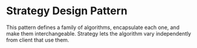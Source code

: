 Strategy Design Pattern
========================

This pattern defines a family of algorithms, encapsulate each one, and make them interchangeable. Strategy lets the algorithm vary independently from client that use them.